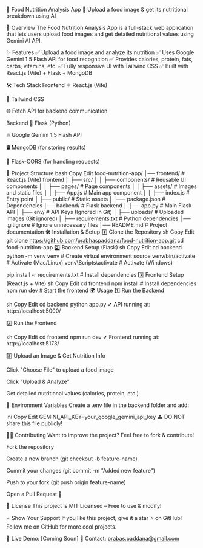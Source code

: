 🍎 Food Nutrition Analysis App
📸 Upload a food image & get its nutritional breakdown using AI

🚀 Overview
The Food Nutrition Analysis App is a full-stack web application that lets users upload food images and get detailed nutritional values using Gemini AI API.

✨ Features
✅ Upload a food image and analyze its nutrition
✅ Uses Google Gemini 1.5 Flash API for food recognition
✅ Provides calories, protein, fats, carbs, vitamins, etc.
✅ Fully responsive UI with Tailwind CSS
✅ Built with React.js (Vite) + Flask + MongoDB

🛠️ Tech Stack
Frontend
⚛ React.js (Vite)

🎨 Tailwind CSS

🌐 Fetch API for backend communication

Backend
🐍 Flask (Python)

🔥 Google Gemini 1.5 Flash API

🛢️ MongoDB (for storing results)

🔄 Flask-CORS (for handling requests)

📂 Project Structure
bash
Copy
Edit
food-nutrition-app/
│── frontend/               # React.js (Vite) frontend
│   ├── src/
│   │   ├── components/     # Reusable UI components
│   │   ├── pages/          # Page components
│   │   ├── assets/         # Images and static files
│   │   ├── App.js          # Main app component
│   │   ├── index.js        # Entry point
│   ├── public/             # Static assets
│   ├── package.json        # Dependencies
│── backend/                # Flask backend
│   ├── app.py              # Main Flask API
│   ├── env/                # API Keys (Ignored in Git)
│   ├── uploads/            # Uploaded images (Git ignored)
│   ├── requirements.txt    # Python dependencies
│── .gitignore              # Ignore unnecessary files
│── README.md               # Project documentation
🛠️ Installation & Setup
1️⃣ Clone the Repository
sh
Copy
Edit
git clone https://github.com/prabhaspaddana/food-nutrition-app.git
cd food-nutrition-app
2️⃣ Backend Setup (Flask)
sh
Copy
Edit
cd backend
python -m venv venv  # Create virtual environment
source venv/bin/activate  # Activate (Mac/Linux)
venv\Scripts\activate  # Activate (Windows)

pip install -r requirements.txt  # Install dependencies
3️⃣ Frontend Setup (React.js + Vite)
sh
Copy
Edit
cd frontend
npm install  # Install dependencies
npm run dev  # Start the frontend
🌍 Usage
1️⃣ Run the Backend

sh
Copy
Edit
cd backend
python app.py
✔ API running at: http://localhost:5000/

2️⃣ Run the Frontend

sh
Copy
Edit
cd frontend
npm run dev
✔ Frontend running at: http://localhost:5173/

3️⃣ Upload an Image & Get Nutrition Info

Click "Choose File" to upload a food image

Click "Upload & Analyze"

Get detailed nutritional values (calories, protein, etc.)

🔑 Environment Variables
Create a .env file in the backend folder and add:

ini
Copy
Edit
GEMINI_API_KEY=your_google_gemini_api_key
⚠️ DO NOT share this file publicly!


👨‍💻 Contributing
Want to improve the project? Feel free to fork & contribute!

Fork the repository

Create a new branch (git checkout -b feature-name)

Commit your changes (git commit -m "Added new feature")

Push to your fork (git push origin feature-name)

Open a Pull Request 🚀

📜 License
This project is MIT Licensed – Free to use & modify!

⭐ Show Your Support
If you like this project, give it a star ⭐ on GitHub!
Follow me on GitHub for more cool projects.

🔗 Live Demo: [Coming Soon]
📨 Contact: prabas.paddana@gmail.com